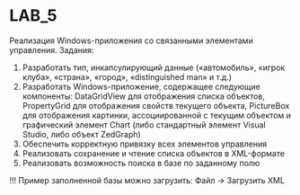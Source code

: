 # LAB_5
Реализация Windows-приложения со связанными элементами управления.
Задания: 
1. Разработать тип, инкапсулирующий данные («автомобиль», «игрок клуба», «страна», «город», «distinguished man» и т.д.)  
2. Разработать Windows-приложение, содержащее следующие компоненты: DataGridView для отображения списка объектов, PropertyGrid для отображения свойств текущего объекта, PictureBox для отображения картинки, ассоциированной с текущим объектом и графический элемент Chart (либо стандартный элемент Visual Studio, либо объект ZedGraph) 
3. Обеспечить корректную привязку всех элементов управления 
4. Реализовать сохранение и чтение списка объектов в XML-формате 
5. Реализовать возможность поиска в базе по заданному полю 


!!! Пример заполненной базы можно загрузить: Файл -> Загрузить XML
